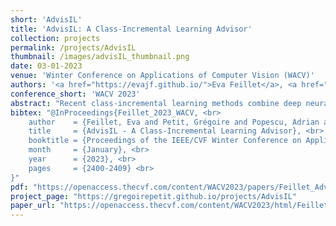 ```yaml
---
short: 'AdvisIL'
title: 'AdvisIL: A Class-Incremental Learning Advisor'
collection: projects
permalink: /projects/AdvisIL
thumbnail: /images/advisIL_thumbnail.png
date: 03-01-2023
venue: 'Winter Conference on Applications of Computer Vision (WACV)'
authors: '<a href="https://evajf.github.io/">Eva Feillet</a>, <a href="https://gregoirepetit.github.io">Grégoire Petit</a>, <a href="https://scholar.google.com/citations?user=fjsa2GYAAAAJ">Adrian Popescu</a>, Marina Reyboz and <a href="https://hudelotc.github.io/">Céline Hudelot</a> ' 
conference_short: 'WACV 2023'
abstract: "Recent class-incremental learning methods combine deep neural architectures and learning algorithms to handle streaming data under memory and computational constraints. The performance of existing methods varies depending on the characteristics of the incremental process. To date, there is no other approach than to test all pairs of learning algorithms and neural architectures on the training data available at the start of the learning process to select a suited algorithm-architecture combination. To tackle this problem, in this article, we introduce AdvisIL, a method which takes as input the main characteristics of the incremental process (memory budget for the deep model, initial number of classes, size of incremental steps) and recommends an adapted pair of learning algorithm and neural architecture. The recommendation is based on a similarity between the user-provided settings and a large set of pre-computed experiments. AdvisIL makes class-incremental learning easier, since users do not need to run cumbersome experiments to design their system. We evaluate our method on four datasets under six incremental settings and three deep model sizes. We compare six algorithms and three deep neural architectures. Results show that AdvisIL has better overall performance than any of the individual combinations of a learning algorithm and a neural architecture. AdvisIL's code is available at https://github.com/EvaJF/AdvisIL."
bibtex: "@InProceedings{Feillet_2023_WACV, <br>
    author    = {Feillet, Eva and Petit, Grégoire and Popescu, Adrian and Reyboz, Marina and Hudelot, Céline}, <br>
    title     = {AdvisIL - A Class-Incremental Learning Advisor}, <br>
    booktitle = {Proceedings of the IEEE/CVF Winter Conference on Applications of Computer Vision (WACV)}, <br>
    month     = {January}, <br>
    year      = {2023}, <br>
    pages     = {2400-2409} <br>
}"
pdf: "https://openaccess.thecvf.com/content/WACV2023/papers/Feillet_AdvisIL_-_A_Class-Incremental_Learning_Advisor_WACV_2023_paper.pdf"
project_page: "https://gregoirepetit.github.io/projects/AdvisIL"
paper_url: "https://openaccess.thecvf.com/content/WACV2023/html/Feillet_AdvisIL_-_A_Class-Incremental_Learning_Advisor_WACV_2023_paper.html"
---
```


